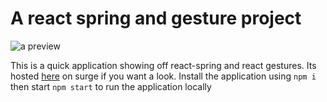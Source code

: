# A react spring and gesture project
![a preview](https://git-repo-img.s3.eu-west-2.amazonaws.com/DVL.png)

This is a quick application showing off react-spring and react gestures. Its hosted [here](http://www.dvl-gng.surge.sh/) on surge if you want a look. Install the application using `npm i` then start `npm start` to run the application locally
